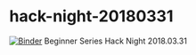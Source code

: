 # hack-night-20180331
[![Binder](https://mybinder.org/badge.svg)](https://mybinder.org/v2/gh/ricedatasci/hack-night-20180331/master?filepath=KNN.ipynb)
Beginner Series Hack Night 2018.03.31
